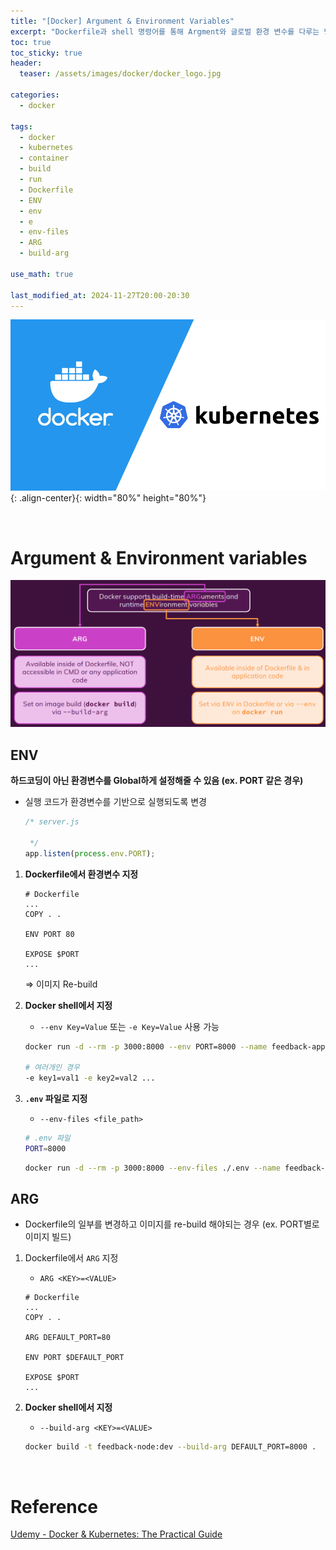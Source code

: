 ```yaml
---
title: "[Docker] Argument & Environment Variables"
excerpt: "Dockerfile과 shell 명령어를 통해 Argment와 글로벌 환경 변수를 다루는 방법을 알아보자."
toc: true
toc_sticky: true
header:
  teaser: /assets/images/docker/docker_logo.jpg

categories:
  - docker

tags:
  - docker
  - kubernetes
  - container
  - build
  - run
  - Dockerfile
  - ENV
  - env
  - e
  - env-files
  - ARG
  - build-arg

use_math: true

last_modified_at: 2024-11-27T20:00-20:30
---
```


![jpg](/assets/images/docker/docker_logo.jpg){: .align-center}{: width="80%" height="80%"}  

<br/>  

# Argument & Environment variables

![3.png](/assets/images/docker/data/3.png)

## ENV

**하드코딩이 아닌 환경변수를 Global하게 설정해줄 수 있음 (ex. PORT 같은 경우)**

- 실행 코드가 환경변수를 기반으로 실행되도록 변경
    ```jsx
    /* server.js
    
     */
    app.listen(process.env.PORT);
    ``` 

1. **Dockerfile에서 환경변수 지정**
    ```docker
    # Dockerfile
    ...
    COPY . .
    
    ENV PORT 80
    
    EXPOSE $PORT
    ...
    ```
    
    ⇒ 이미지 Re-build
    
2. **Docker shell에서 지정**
    - `--env Key=Value` 또는 `-e Key=Value` 사용 가능  
    
    ```bash
    docker run -d --rm -p 3000:8000 --env PORT=8000 --name feedback-app - v ...
    
    # 여러개인 경우
    -e key1=val1 -e key2=val2 ...
    ```
    
3. **`.env` 파일로 지정**
    - `--env-files <file_path>`
    
    ```bash
    # .env 파일
    PORT=8000
    ```
    
    ```bash
    docker run -d --rm -p 3000:8000 --env-files ./.env --name feedback-app - v ...
    ```
    

## ARG

- Dockerfile의 일부를 변경하고 이미지를 re-build 해야되는 경우 (ex. PORT별로 이미지 빌드)

1. Dockerfile에서 `ARG` 지정
    - `ARG <KEY>=<VALUE>` 
    
    ```docker
    # Dockerfile
    ...
    COPY . .
    
    ARG DEFAULT_PORT=80
    
    ENV PORT $DEFAULT_PORT
    
    EXPOSE $PORT
    ...
    ```
    
2. **Docker shell에서 지정**
    - `--build-arg <KEY>=<VALUE>`
    
    ```bash
    docker build -t feedback-node:dev --build-arg DEFAULT_PORT=8000 .
    ```



<br/>  

# Reference

[Udemy - Docker & Kubernetes: The Practical Guide](https://www.udemy.com/course/docker-kubernetes-the-practical-guide/)  